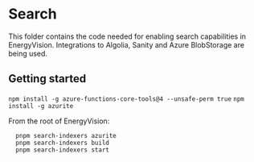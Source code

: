 # Search

This folder contains the code needed for enabling search capabilities in EnergyVision.
Integrations to Algolia, Sanity and Azure BlobStorage are being used.

## Getting started
`npm install -g azure-functions-core-tools@4 --unsafe-perm true`
`npm install -g azurite`

From the root of EnergyVision:
```
  pnpm search-indexers azurite
  pnpm search-indexers build
  pnpm search-indexers start
```


